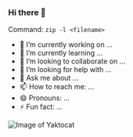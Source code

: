 ### Hi there 👋

Command: `zip -l <filename>`

- 🔭 I’m currently working on ...
- 🌱 I’m currently learning ...
- 👯 I’m looking to collaborate on ...
- 🤔 I’m looking for help with ...
- 💬 Ask me about ...
- 📫 How to reach me: ...
- 😄 Pronouns: ...
- ⚡ Fun fact: ...

![Image of Yaktocat](https://octodex.github.com/images/yaktocat.png)

